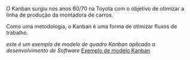 O Kanban surgiu nos anos 60/70 na Toyota com o objetivo de otimizar a linha de produção da montadora de carros.

Como uma metodologia, o Kanban é uma forma de otimizar fluxos de trabalho.

*este é um exemplo de modelo de quadro Kanban aplicado a desenvolvimento de Software*
[Exemplo de modelo Kanban](assets/image-0.jpg)
